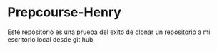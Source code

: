 # Prepcourse-Henry
Este repositorio es una prueba del exito de clonar un repositorio a mi escritorio local desde git hub

